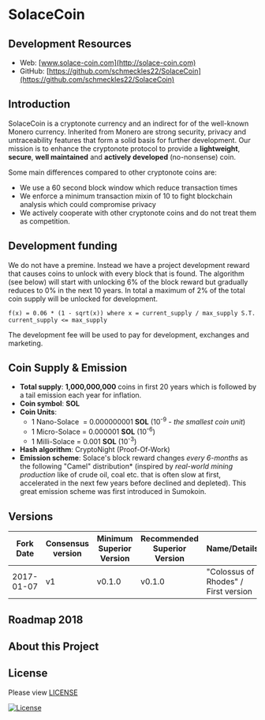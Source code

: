 # SolaceCoin

## Development Resources

- Web: [www.solace-coin.com](http://solace-coin.com)
- GitHub: [https://github.com/schmeckles22/SolaceCoin](https://github.com/schmeckles22/SolaceCoin)

## Introduction

SolaceCoin is a cryptonote currency and an indirect for of the well-known Monero currency. Inherited from Monero are strong security, privacy and untraceability features that form a solid basis for further development. Our mission is to enhance the cryptonote protocol to provide a **lightweight**, **secure**, **well maintained** and **actively developed** (no-nonsense) coin.

Some main differences compared to other cryptonote coins are:

 - We use a 60 second block window which reduce transaction times
 - We enforce a minimum transaction mixin of 10 to fight blockchain analysis which could compromise privacy
 - We actively cooperate with other cryptonote coins and do not treat them as competition.


## Development funding

We do not have a premine. Instead we have a project development reward that causes coins to unlock with every block that is found. The algorithm (see below) will start with unlocking 6% of the block reward but gradually reduces to 0% in the next 10 years.  In total a maximum of 2% of the total coin supply will be unlocked for development.

```
f(x) = 0.06 * (1 - sqrt(x)) where x = current_supply / max_supply S.T. current_supply <= max_supply
```

The development fee will be used to pay for development, exchanges and marketing.

## Coin Supply & Emission

- **Total supply**: **1,000,000,000** coins in first 20 years which is followed by a tail emission each year for inflation.
- **Coin symbol**: **SOL**
- **Coin Units**:
  + 1 Nano-Solace &nbsp;= 0.000000001 **SOL** (10<sup>-9</sup> - _the smallest coin unit_)
  + 1 Micro-Solace = 0.000001 **SOL** (10<sup>-6</sup>)
  + 1 Milli-Solace = 0.001 **SOL** (10<sup>-3</sup>)
- **Hash algorithm**: CryptoNight (Proof-Of-Work)
- **Emission scheme**: Solace's block reward changes _every 6-months_ as the following "Camel" distribution* (inspired by _real-world mining production_ like of crude oil, coal etc. that is often slow at first,
accelerated in the next few years before declined and depleted). This great emission scheme was first introduced in Sumokoin.

## Versions

| Fork Date              | Consensus version | Minimum Superior Version | Recommended Superior Version | Name/Details            |  
| ----------------- | ----------------- | ---------------------- | -------------------------- | ------------------ |
| 2017-01-07        | v1        | v0.1.0                 | v0.1.0                    | "Colossus of Rhodes" / First version  |


## Roadmap 2018



## About this Project



## License

Please view [LICENSE](LICENSE)

[![License](https://img.shields.io/badge/license-BSD3-blue.svg)](https://opensource.org/licenses/BSD-3-Clause)

